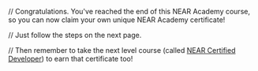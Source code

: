 // Congratulations. You've reached the end of this NEAR Academy course, so you can now claim your own unique NEAR Academy certificate!

// Just follow the steps on the next page.

// Then remember to take the next level course (called [NEAR Certified Developer](https://www.near.university/courses/near-certified-developer?utm_source=NA&utm_id=NA)) to earn that certificate too!
